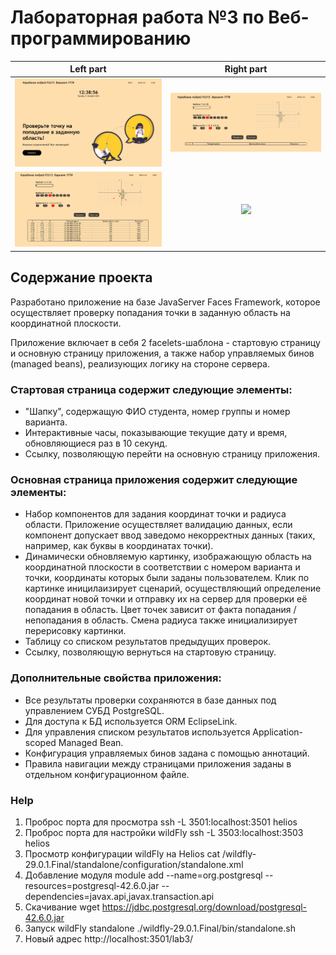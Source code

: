 # Лабораторная работа №3 по Веб-программированию


Left part             |  Right part
:-------------------------:|:-------------------------:
![](https://github.com/forafox/Web_Lab_3/blob/master/images/index.png)  |  ![](https://github.com/forafox/Web_Lab_3/blob/master/images/main.png)
![](https://github.com/forafox/Web_Lab_3/blob/master/images/test_values.png)   |  ![](https://github.com/forafox/Web_Lab_2/blob/master/images/error.png)


## Содержание проекта

Разработано приложение на базе JavaServer Faces Framework, которое осуществляет проверку попадания точки в заданную
область на координатной плоскости.

Приложение включает в себя 2 facelets-шаблона - стартовую страницу и основную страницу приложения, а также набор
управляемых бинов (managed beans), реализующих логику на стороне сервера.

### Стартовая страница содержит следующие элементы:

- "Шапку", содержащую ФИО студента, номер группы и номер варианта.
- Интерактивные часы, показывающие текущие дату и время, обновляющиеся раз в 10 секунд.
- Ссылку, позволяющую перейти на основную страницу приложения.

### Основная страница приложения содержит следующие элементы:

- Набор компонентов для задания координат точки и радиуса области. Приложение осуществляет валидацию данных, если
  компонент допускает ввод заведомо некорректных данных (таких, например, как буквы в координатах точки).
- Динамически обновляемую картинку, изображающую область на координатной плоскости в соответствии с номером варианта и
  точки, координаты которых были заданы пользователем. Клик по картинке иницилаизирует сценарий, осуществляющий
  определение координат новой точки и отправку их на сервер для проверки её попадания в область. Цвет точек зависит от
  факта попадания / непопадания в область. Смена радиуса также инициализирует перерисовку картинки.
- Таблицу со списком результатов предыдущих проверок.
- Ссылку, позволяющую вернуться на стартовую страницу.

### Дополнительные свойства приложения:

- Все результаты проверки сохраняются в базе данных под управлением СУБД PostgreSQL.
- Для доступа к БД используется ORM EclipseLink.
- Для управления списком результатов используется Application-scoped Managed Bean.
- Конфигурация управляемых бинов задана с помощью аннотаций.
- Правила навигации между страницами приложения заданы в отдельном конфигурационном файле.

### Help

1. Проброс порта для просмотра 
   ssh -L 3501:localhost:3501 helios
2. Проброс порта для настройки wildFly
   ssh -L 3503:localhost:3503 helios
3. Просмотр конфигурации wildFly на Helios
   cat /wildfly-29.0.1.Final/standalone/configuration/standalone.xml
4. Добавление модуля
   module add --name=org.postgresql --resources=postgresql-42.6.0.jar --dependencies=javax.api,javax.transaction.api
5. Скачивание
   wget https://jdbc.postgresql.org/download/postgresql-42.6.0.jar
6. Запуск wildFly standalone
   ./wildfly-29.0.1.Final/bin/standalone.sh
7. Новый адрес
   http://localhost:3501/lab3/
